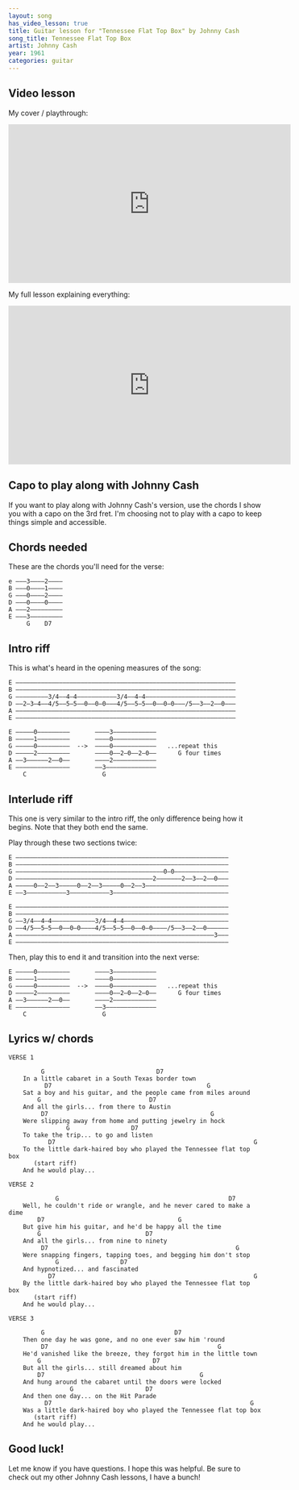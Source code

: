 ```yaml
---
layout: song
has_video_lesson: true
title: Guitar lesson for "Tennessee Flat Top Box" by Johnny Cash
song_title: Tennessee Flat Top Box
artist: Johnny Cash
year: 1961
categories: guitar
---
```


## Video lesson

My cover / playthrough:
<iframe width="560" height="315" src="https://www.youtube.com/embed/-ZCEI-bRg-g?showinfo=0" frameborder="0" allowfullscreen></iframe>

My full lesson explaining everything:
<iframe width="560" height="315" src="https://www.youtube.com/embed/dP2hYluC8CQ?showinfo=0" frameborder="0" allowfullscreen></iframe>

## Capo to play along with Johnny Cash

If you want to play along with Johnny Cash's version, use the chords I show you with a capo on the 3rd fret. I'm choosing not to play with a capo to keep things simple and accessible.

## Chords needed

These are the chords you'll need for the verse:

    e –––3––––2––––
    B –––0––––1––––
    G –––0––––2––––
    D –––0––––0––––
    A –––2–––––––––
    E –––3–––––––––
         G    D7

## Intro riff

This is what's heard in the opening measures of the song:

    E –––––––––––––––––––––––––––––––––––––––––––––––––––––––––––––
    B –––––––––––––––––––––––––––––––––––––––––––––––––––––––––––––
    G –––––––––3/4––4–4–––––––––––3/4––4–4–––––––––––––––––––––––––
    D ––2–3–4––4/5––5–5––0––0–0–––4/5––5–5––0––0–0–––/5––3––2––0–––
    A –––––––––––––––––––––––––––––––––––––––––––––––––––––––––––––
    E –––––––––––––––––––––––––––––––––––––––––––––––––––––––––––––

    E –––––0–––––––––       ––––3––––––––––––
    B –––––1–––––––––       ––––0––––––––––––
    G –––––0–––––––––  -->  ––––0––––––––––––   ...repeat this
    D –––––2–––––––––       ––––0––2–0––2–0––      G four times
    A ––3––––––2––0––       ––––2––––––––––––
    E –––––––––––––––       ––3––––––––––––––
        C                     G

## Interlude riff

This one is very similar to the intro riff, the only difference being how it begins. Note that they both end the same.

Play through these two sections twice:

    E –––––––––––––––––––––––––––––––––––––––––––––––––––––––––––
    B –––––––––––––––––––––––––––––––––––––––––––––––––––––––––––
    G –––––––––––––––––––––––––––––––––––––––––0–0–––––––––––––––
    D ––––––––––––––––––––––––––––––––––––––2–––––––2––3––2––0–––
    A –––––0––2––3–––––0––2––3–––––0––2––3–––––––––––––––––––––––
    E ––3–––––––––––3–––––––––––3––––––––––––––––––––––––––––––––

    E –––––––––––––––––––––––––––––––––––––––––––––––––––––––––––
    B –––––––––––––––––––––––––––––––––––––––––––––––––––––––––––
    G ––3/4––4–4––––––––––––3/4––4–4–––––––––––––––––––––––––––––
    D ––4/5––5–5––0––0–0––––4/5––5–5––0––0–0––––/5––3––2––0––––––
    A –––––––––––––––––––––––––––––––––––––––––––––––––––––––3–––
    E –––––––––––––––––––––––––––––––––––––––––––––––––––––––––––

Then, play this to end it and transition into the next verse:

    E –––––0–––––––––       ––––3––––––––––––
    B –––––1–––––––––       ––––0––––––––––––
    G –––––0–––––––––  -->  ––––0––––––––––––   ...repeat this
    D –––––2–––––––––       ––––0––2–0––2–0––      G four times
    A ––3––––––2––0––       ––––2––––––––––––
    E –––––––––––––––       ––3––––––––––––––
        C                     G

## Lyrics w/ chords

    VERSE 1

             G                               D7
        In a little cabaret in a South Texas border town
              D7                                           G
        Sat a boy and his guitar, and the people came from miles around
            G                              D7
        And all the girls... from there to Austin
             D7                                             G
        Were slipping away from home and putting jewelry in hock
                    G                 D7
        To take the trip... to go and listen
               D7                                                       G
        To the little dark-haired boy who played the Tennessee flat top box
           (start riff)
        And he would play...

    VERSE 2

                 G                                               D7
        Well, he couldn't ride or wrangle, and he never cared to make a dime
            D7                                     G
        But give him his guitar, and he'd be happy all the time
            G                             D7
        And all the girls... from nine to ninety
             D7                                                    G
        Were snapping fingers, tapping toes, and begging him don't stop
                 G                 D7
        And hypnotized... and fascinated
               D7                                                       G
        By the little dark-haired boy who played the Tennessee flat top box
           (start riff)
        And he would play...

    VERSE 3

             G                                    D7
        Then one day he was gone, and no one ever saw him 'round
             D7                                               G
        He'd vanished like the breeze, they forgot him in the little town
            G                               D7
        But all the girls... still dreamed about him
            D7                                           G
        And hung around the cabaret until the doors were locked
                     G                    D7
        And then one day... on the Hit Parade
              D7                                                       G
        Was a little dark-haired boy who played the Tennessee flat top box
           (start riff)
        And he would play...

## Good luck!

Let me know if you have questions. I hope this was helpful. Be sure to check out my other Johnny Cash lessons, I have a bunch!
